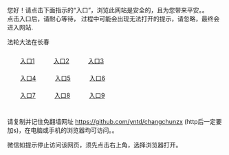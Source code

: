 您好！请点击下面指示的“入口”，浏览此网站是安全的，且为您带来平安。。 <br/>
点击入口后，请耐心等待， 过程中可能会出现无法打开的提示，请忽略，最终会进入网站. </br>

法轮大法在长春<br/>
<div style="padding:10px"><a style="margin:20px" target="_blank" href="https://d3tund93yc2h2t.cloudfront.net/2Qpsp?jkjrltm" id="ccLink1" rel="nofollow">入口1</a> <a target="_blank" style="margin:20px" href="https://d1w6q4oqfifbwy.cloudfront.net/2Qpsp?ladrdfqq" id="ccLink2" rel="nofollow">入口2</a> <a style="margin:20px" target="_blank" href="https://d3clg9nuau2p5l.cloudfront.net/2Qpsp?yjzdnmrb" id="ccLink3" rel="nofollow">入口3</a></div>

<div style="padding:10px" ><a style="margin:20px" target="_blank" href="https://d3tund93yc2h2t.cloudfront.net/2Qpsp?jkjrltm" id="ccLink4" rel="nofollow">入口4</a> <a style="margin:20px" href="https://d1w6q4oqfifbwy.cloudfront.net/2Qpsp?ladrdfqq" target="_blank" id="ccLink5" rel="nofollow">入口5</a> <a style="margin:20px" href="https://d3clg9nuau2p5l.cloudfront.net/2Qpsp?yjzdnmrb" target="_blank" id="ccLink6" rel="nofollow">入口6</a></div>

<div style="padding:10px"><a style="margin:20px" target="_blank" href="https://d3tund93yc2h2t.cloudfront.net/2Qpsp?jkjrltm" id="ccLink7" rel="nofollow">入口7</a> <a style="margin:20px" href="https://d1w6q4oqfifbwy.cloudfront.net/2Qpsp?ladrdfqq" target="_blank" id="ccLink8" rel="nofollow">入口8</a> <a style="margin:20px" target="_blank" href="https://d3clg9nuau2p5l.cloudfront.net/2Qpsp?yjzdnmrb" id="ccLink9" rel="nofollow">入口9</a></div>

<br/>



请复制并记住免翻墙网址 https://github.com/yntd/changchunzx (http后一定要加s)，在电脑或手机的浏览器均可访问。。<br/>

微信如提示停止访问该网页，须先点击右上角，选择浏览器打开。

